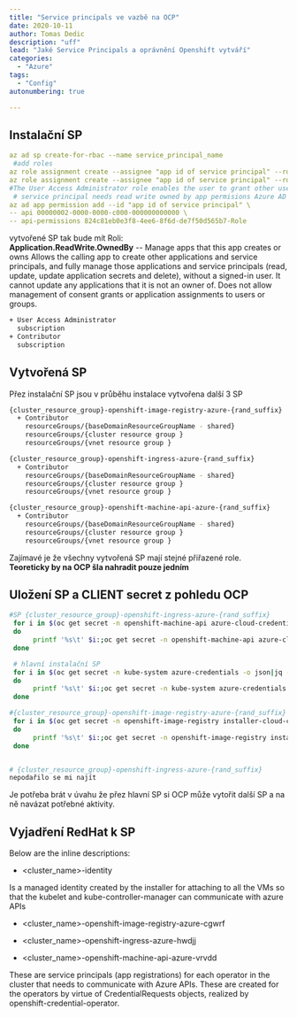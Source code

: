 ```yaml
---
title: "Service principals ve vazbě na OCP"
date: 2020-10-11
author: Tomas Dedic
description: "uff"
lead: "Jaké Service Principals a oprávnění Openshift vytváří"
categories:
  - "Azure"
tags:
  - "Config"
autonumbering: true

---
```


## Instalační SP
```yaml
az ad sp create-for-rbac --name service_principal_name
 #add roles
az role assignment create --assignee "app id of service principal" --role Contributor --output none
az role assignment create --assignee "app id of service principal" --role "User Access Administrator" --output none
#The User Access Administrator role enables the user to grant other users access to Azure resources
 # service principal needs read write owned by app permisions Azure AD graph
az ad app permission add --id "app id of service principal" \
-- api 00000002-0000-0000-c000-000000000000 \
-- api-permissions 824c81eb0e3f8-4ee6-8f6d-de7f50d565b7-Role
```

vytvořené SP tak bude mít Roli:  
**Application.ReadWrite.OwnedBy** --	Manage apps that this app creates or owns	Allows the calling app to create other applications and service principals, and fully manage those applications and service principals (read, update, update application secrets and delete), without a signed-in user. It cannot update any applications that it is not an owner of. Does not allow management of consent grants or application assignments to users or groups.
```sh
+ User Access Administrator
  subscription
+ Contributor
  subscription
```
## Vytvořená SP
Přez instalační SP jsou v průběhu instalace vytvořena další 3 SP

```sh
{cluster_resource_group}-openshift-image-registry-azure-{rand_suffix}
  + Contributor
    resourceGroups/{baseDomainResourceGroupName - shared}
    resourceGroups/{cluster resource group }
    resourceGroups/{vnet resource group }

{cluster_resource_group}-openshift-ingress-azure-{rand_suffix}
  + Contributor
    resourceGroups/{baseDomainResourceGroupName - shared}
    resourceGroups/{cluster resource group }
    resourceGroups/{vnet resource group }

{cluster_resource_group}-openshift-machine-api-azure-{rand_suffix}
  + Contributor
    resourceGroups/{baseDomainResourceGroupName - shared}
    resourceGroups/{cluster resource group }
    resourceGroups/{vnet resource group }
```

Zajímavé je že všechny vytvořená SP mají stejné přiřazené role.  
**Teoreticky by na OCP šla nahradit pouze jedním**

## Uložení SP a CLIENT secret z pohledu OCP
```sh
#SP {cluster_resource_group}-openshift-ingress-azure-{rand_suffix}
 for i in $(oc get secret -n openshift-machine-api azure-cloud-credentials -o json|jq -r '.data |keys []')
 do
      printf '%s\t' $i:;oc get secret -n openshift-machine-api azure-cloud-credentials -o json|jq -r ".data.$i"|base64 -d;printf '\n'
 done 

 # hlavní instalační SP
 for i in $(oc get secret -n kube-system azure-credentials -o json|jq -r '.data |keys []')
 do
      printf '%s\t' $i:;oc get secret -n kube-system azure-credentials -o json|jq -r ".data.$i"|base64 -d;printf '\n'
 done 

#{cluster_resource_group}-openshift-image-registry-azure-{rand_suffix}
 for i in $(oc get secret -n openshift-image-registry installer-cloud-credentials  -o json|jq -r '.data |keys []')
 do
      printf '%s\t' $i:;oc get secret -n openshift-image-registry installer-cloud-credentials -o json|jq -r ".data.$i"|base64 -d;printf '\n'
 done 


# {cluster_resource_group}-openshift-ingress-azure-{rand_suffix}
nepodařilo se mi najít
```
Je potřeba brát v úvahu že přez hlavní SP si OCP může vytořit další SP a na ně navázat potřebné aktivity.

## Vyjadření RedHat k SP
Below are the inline descriptions:  
 
-  <cluster_name>-identity
 
Is a managed identity created by the installer for attaching to all the VMs so that the kubelet and kube-controller-manager can communicate with azure APIs  
 
- <cluster_name>-openshift-image-registry-azure-cgwrf
 
- <cluster_name>-openshift-ingress-azure-hwdjj
 
- <cluster_name>-openshift-machine-api-azure-vrvdd
 
These are service principals (app registrations) for each operator in the cluster that needs to communicate with Azure APIs. These are created for the operators by virtue of CredentialRequests objects, realized by openshift-credential-operator.
